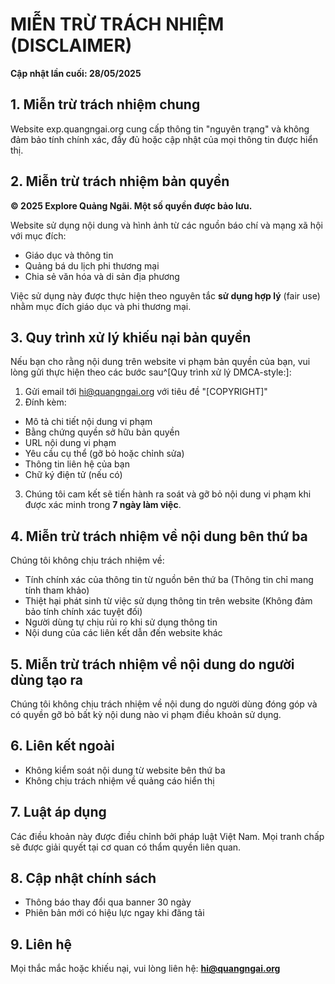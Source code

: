 # MIỄN TRỪ TRÁCH NHIỆM (DISCLAIMER)

**Cập nhật lần cuối: 28/05/2025**

## 1. Miễn trừ trách nhiệm chung

Website exp.quangngai.org cung cấp thông tin "nguyên trạng" và không đảm bảo tính chính xác, đầy đủ hoặc cập nhật của mọi thông tin được hiển thị.

## 2. Miễn trừ trách nhiệm bản quyền

**© 2025 Explore Quảng Ngãi. Một số quyền được bảo lưu.**

Website sử dụng nội dung và hình ảnh từ các nguồn báo chí và mạng xã hội với mục đích:
- Giáo dục và thông tin
- Quảng bá du lịch phi thương mại
- Chia sẻ văn hóa và di sản địa phương

Việc sử dụng này được thực hiện theo nguyên tắc **sử dụng hợp lý** (fair use) nhằm mục đích giáo dục và phi thương mại.

## 3. Quy trình xử lý khiếu nại bản quyền

Nếu bạn cho rằng nội dung trên website vi phạm bản quyền của bạn, vui lòng gửi thực hiện theo các bước sau^[Quy trình xử lý DMCA-style:]:
1. Gửi email tới hi@quangngai.org với tiêu đề "[COPYRIGHT]"
2. Đính kèm:
  - Mô tả chi tiết nội dung vi phạm
  - Bằng chứng quyền sở hữu bản quyền
  - URL nội dung vi phạm
  - Yêu cầu cụ thể (gỡ bỏ hoặc chỉnh sửa)
  - Thông tin liên hệ của bạn
  - Chữ ký điện tử (nếu có)
3. Chúng tôi cam kết sẽ tiến hành ra soát và gỡ bỏ nội dung vi phạm khi được xác minh trong **7 ngày làm việc**.

## 4. Miễn trừ trách nhiệm về nội dung bên thứ ba

Chúng tôi không chịu trách nhiệm về:
- Tính chính xác của thông tin từ nguồn bên thứ ba (Thông tin chỉ mang tính tham khảo)
- Thiệt hại phát sinh từ việc sử dụng thông tin trên website (Không đảm bảo tính chính xác tuyệt đối)
- Người dùng tự chịu rủi ro khi sử dụng thông tin
- Nội dung của các liên kết dẫn đến website khác

## 5. Miễn trừ trách nhiệm về nội dung do người dùng tạo ra

Chúng tôi không chịu trách nhiệm về nội dung do người dùng đóng góp và có quyền gỡ bỏ bất kỳ nội dung nào vi phạm điều khoản sử dụng.

## 6. Liên kết ngoài
- Không kiểm soát nội dung từ website bên thứ ba
- Không chịu trách nhiệm về quảng cáo hiển thị

## 7. Luật áp dụng

Các điều khoản này được điều chỉnh bởi pháp luật Việt Nam. Mọi tranh chấp sẽ được giải quyết tại cơ quan có thẩm quyền liên quan.

## 8. Cập nhật chính sách
- Thông báo thay đổi qua banner 30 ngày
- Phiên bản mới có hiệu lực ngay khi đăng tải

## 9. Liên hệ

Mọi thắc mắc hoặc khiếu nại, vui lòng liên hệ: **hi@quangngai.org**

